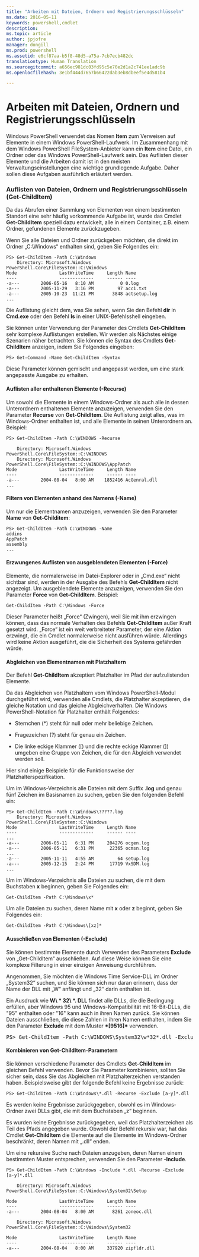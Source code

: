 ```yaml
---
title: "Arbeiten mit Dateien, Ordnern und Registrierungsschlüsseln"
ms.date: 2016-05-11
keywords: powershell,cmdlet
description: 
ms.topic: article
author: jpjofre
manager: dongill
ms.prod: powershell
ms.assetid: e6cf87aa-b5f8-48d5-a75a-7cb7ecb482dc
translationtype: Human Translation
ms.sourcegitcommit: a656ec981dc03fd95c5e70e2d1a2c741ee1adc9b
ms.openlocfilehash: 3e1bf444d7657b66422dab3eb8dbeef5e4d581b4

---
```


# Arbeiten mit Dateien, Ordnern und Registrierungsschlüsseln
Windows PowerShell verwendet das Nomen **Item** zum Verweisen auf Elemente in einem Windows PowerShell-Laufwerk. Im Zusammenhang mit dem Windows PowerShell FileSystem-Anbieter kann ein **Item** eine Datei, ein Ordner oder das Windows PowerShell-Laufwerk sein. Das Auflisten dieser Elemente und die Arbeiten damit ist in den meisten Verwaltungseinstellungen eine wichtige grundlegende Aufgabe. Daher sollen diese Aufgaben ausführlich erläutert werden.

### Auflisten von Dateien, Ordnern und Registrierungsschlüsseln (Get-ChildItem)
Da das Abrufen einer Sammlung von Elementen von einem bestimmten Standort eine sehr häufig vorkommende Aufgabe ist, wurde das Cmdlet **Get-ChildItem** speziell dazu entwickelt, alle in einem Container, z.B. einem Ordner, gefundenen Elemente zurückzugeben.

Wenn Sie alle Dateien und Ordner zurückgeben möchten, die direkt im Ordner „C:\Windows“ enthalten sind, geben Sie Folgendes ein:

```
PS> Get-ChildItem -Path C:\Windows
    Directory: Microsoft.Windows PowerShell.Core\FileSystem::C:\Windows
Mode                LastWriteTime     Length Name
----                -------------     ------ ----
-a---        2006-05-16   8:10 AM          0 0.log
-a---        2005-11-29   3:16 PM         97 acc1.txt
-a---        2005-10-23  11:21 PM       3848 actsetup.log
...
```

Die Auflistung gleicht dem, was Sie sehen, wenn Sie den Befehl **dir** in **Cmd.exe** oder den Befehl **ls** in einer UNIX-Befehlsshell eingeben.

Sie können unter Verwendung der Parameter des Cmdlets **Get-ChildItem** sehr komplexe Auflistungen erstellen. Wir werden als Nächstes einige Szenarien näher betrachten. Sie können die Syntax des Cmdlets **Get-ChildItem** anzeigen, indem Sie Folgendes eingeben:

```
PS> Get-Command -Name Get-ChildItem -Syntax
```

Diese Parameter können gemischt und angepasst werden, um eine stark angepasste Ausgabe zu erhalten.

#### Auflisten aller enthaltenen Elemente (-Recurse)
Um sowohl die Elemente in einem Windows-Ordner als auch alle in dessen Unterordnern enthaltenen Elemente anzuzeigen, verwenden Sie den Parameter **Recurse** von **Get-ChildItem**. Die Auflistung zeigt alles, was im Windows-Ordner enthalten ist, und alle Elemente in seinen Unterordnern an. Beispiel:

```
PS> Get-ChildItem -Path C:\WINDOWS -Recurse

    Directory: Microsoft.Windows PowerShell.Core\FileSystem::C:\WINDOWS
    Directory: Microsoft.Windows PowerShell.Core\FileSystem::C:\WINDOWS\AppPatch
Mode                LastWriteTime     Length Name
----                -------------     ------ ----
-a---        2004-08-04   8:00 AM    1852416 AcGenral.dll
...
```

#### Filtern von Elementen anhand des Namens (-Name)
Um nur die Elementnamen anzuzeigen, verwenden Sie den Parameter **Name** von **Get-Childitem**:

```
PS> Get-ChildItem -Path C:\WINDOWS -Name
addins
AppPatch
assembly
...
```

#### Erzwungenes Auflisten von ausgeblendeten Elementen (-Force)
Elemente, die normalerweise im Datei-Explorer oder in „Cmd.exe“ nicht sichtbar sind, werden in der Ausgabe des Befehls **Get-ChildItem** nicht angezeigt. Um ausgeblendete Elemente anzuzeigen, verwenden Sie den Parameter **Force** von **Get-ChildItem**. Beispiel:

```
Get-ChildItem -Path C:\Windows -Force
```

Dieser Parameter heißt „Force“ (Zwingen), weil Sie mit ihm erzwingen können, dass das normale Verhalten des Befehls **Get-ChildItem** außer Kraft gesetzt wird. „Force“ ist ein weit verbreiteter Parameter, der eine Aktion erzwingt, die ein Cmdlet normalerweise nicht ausführen würde. Allerdings wird keine Aktion ausgeführt, die die Sicherheit des Systems gefährden würde.

#### Abgleichen von Elementnamen mit Platzhaltern
Der Befehl **Get-ChildItem** akzeptiert Platzhalter im Pfad der aufzulistenden Elemente.

Da das Abgleichen von Platzhaltern vom Windows PowerShell-Modul durchgeführt wird, verwenden alle Cmdlets, die Platzhalter akzeptieren, die gleiche Notation und das gleiche Abgleichverhalten. Die Windows PowerShell-Notation für Platzhalter enthält Folgendes:

-   Sternchen (*) steht für null oder mehr beliebige Zeichen.

-   Fragezeichen (?) steht für genau ein Zeichen.

-   Die linke eckige Klammer ([) und die rechte eckige Klammer (]) umgeben eine Gruppe von Zeichen, die für den Abgleich verwendet werden soll.

Hier sind einige Beispiele für die Funktionsweise der Platzhalterspezifikation.

Um im Windows-Verzeichnis alle Dateien mit dem Suffix **.log** und genau fünf Zeichen im Basisnamen zu suchen, geben Sie den folgenden Befehl ein:

```
PS> Get-ChildItem -Path C:\Windows\?????.log
    Directory: Microsoft.Windows PowerShell.Core\FileSystem::C:\Windows
Mode                LastWriteTime     Length Name
----                -------------     ------ ----
...
-a---        2006-05-11   6:31 PM     204276 ocgen.log
-a---        2006-05-11   6:31 PM      22365 ocmsn.log
...
-a---        2005-11-11   4:55 AM         64 setup.log
-a---        2005-12-15   2:24 PM      17719 VxSDM.log
...
```

Um im Windows-Verzeichnis alle Dateien zu suchen, die mit dem Buchstaben **x** beginnen, geben Sie Folgendes ein:

```
Get-ChildItem -Path C:\Windows\x*
```

Um alle Dateien zu suchen, deren Name mit **x** oder **z** beginnt, geben Sie Folgendes ein:

```
Get-ChildItem -Path C:\Windows\[xz]*
```

#### Ausschließen von Elementen (-Exclude)
Sie können bestimmte Elemente durch Verwenden des Parameters **Exclude** von „Get-ChildItem“ ausschließen. Auf diese Weise können Sie eine komplexe Filterung in einer einzigen Anweisung durchführen.

Angenommen, Sie möchten die Windows Time Service-DLL im Ordner „System32“ suchen, und Sie können sich nur daran erinnern, dass der Name der DLL mit „W“ anfängt und „32“ darin enthalten ist.

Ein Ausdruck wie **W\ &#42; 32\ &#42;. DLL** findet alle DLLs, die die Bedingung erfüllen, aber Windows 95 und Windows-Kompatibilität mit 16-Bit-DLLs, die "95" enthalten oder "16" kann auch in ihren Namen zurück. Sie können Dateien ausschließen, die diese Zahlen in ihren Namen enthalten, indem Sie den Parameter **Exclude** mit dem Muster **&#42;[9516]&#42;** verwenden.

<pre>PS> Get-ChildItem -Path C:\WINDOWS\System32\w*32*.dll -Exclude *[9516]* Directory: Microsoft.PowerShell.Core\FileSystem::C:\WINDOWS\System32 Mode                LastWriteTime     Length Name ----                -------------     ------ ---- -a---        2004-08-04   8:00 AM     174592 w32time.dll -a---        2004-08-04   8:00 AM      22016 w32topl.dll -a---        2004-08-04   8:00 AM     101888 win32spl.dll -a---        2004-08-04   8:00 AM     172032 wldap32.dll -a---        2004-08-04   8:00 AM     264192 wow32.dll -a---        2004-08-04   8:00 AM      82944 ws2_32.dll -a---        2004-08-04   8:00 AM      42496 wsnmp32.dll -a---        2004-08-04   8:00 AM      22528 wsock32.dll -a---        2004-08-04   8:00 AM      18432 wtsapi32.dll</pre>

#### Kombinieren von Get-ChildItem-Parametern
Sie können verschiedene Parameter des Cmdlets **Get-ChildItem** im gleichen Befehl verwenden. Bevor Sie Parameter kombinieren, sollten Sie sicher sein, dass Sie das Abgleichen mit Platzhalterzeichen verstanden haben. Beispielsweise gibt der folgende Befehl keine Ergebnisse zurück:

```
PS> Get-ChildItem -Path C:\Windows\*.dll -Recurse -Exclude [a-y]*.dll
```

Es werden keine Ergebnisse zurückgegeben, obwohl es im Windows-Ordner zwei DLLs gibt, die mit dem Buchstaben „z“ beginnen.

Es wurden keine Ergebnisse zurückgegeben, weil das Platzhalterzeichen als Teil des Pfads angegeben wurde. Obwohl der Befehl rekursiv war, hat das Cmdlet **Get-ChildItem** die Elemente auf die Elemente im Windows-Ordner beschränkt, deren Namen mit „.dll“ enden.

Um eine rekursive Suche nach Dateien anzugeben, deren Namen einem bestimmten Muster entsprechen, verwenden Sie den Parameter **-Include**.

```
PS> Get-ChildItem -Path C:\Windows -Include *.dll -Recurse -Exclude [a-y]*.dll

    Directory: Microsoft.Windows PowerShell.Core\FileSystem::C:\Windows\System32\Setup

Mode                LastWriteTime     Length Name
----                -------------     ------ ----
-a---        2004-08-04   8:00 AM       8261 zoneoc.dll

    Directory: Microsoft.Windows PowerShell.Core\FileSystem::C:\Windows\System32

Mode                LastWriteTime     Length Name
----                -------------     ------ ----
-a---        2004-08-04   8:00 AM     337920 zipfldr.dll
```




<!--HONumber=Oct16_HO1-->


